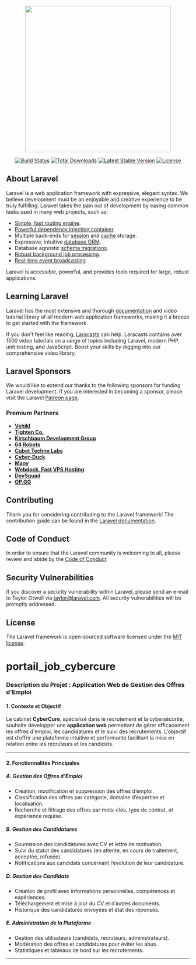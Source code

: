<p align="center"><a href="https://laravel.com" target="_blank"><img src="https://raw.githubusercontent.com/laravel/art/master/logo-lockup/5%20SVG/2%20CMYK/1%20Full%20Color/laravel-logolockup-cmyk-red.svg" width="400"></a></p>

<p align="center">
<a href="https://travis-ci.org/laravel/framework"><img src="https://travis-ci.org/laravel/framework.svg" alt="Build Status"></a>
<a href="https://packagist.org/packages/laravel/framework"><img src="https://poser.pugx.org/laravel/framework/d/total.svg" alt="Total Downloads"></a>
<a href="https://packagist.org/packages/laravel/framework"><img src="https://poser.pugx.org/laravel/framework/v/stable.svg" alt="Latest Stable Version"></a>
<a href="https://packagist.org/packages/laravel/framework"><img src="https://poser.pugx.org/laravel/framework/license.svg" alt="License"></a>
</p>

## About Laravel

Laravel is a web application framework with expressive, elegant syntax. We believe development must be an enjoyable and creative experience to be truly fulfilling. Laravel takes the pain out of development by easing common tasks used in many web projects, such as:

- [Simple, fast routing engine](https://laravel.com/docs/routing).
- [Powerful dependency injection container](https://laravel.com/docs/container).
- Multiple back-ends for [session](https://laravel.com/docs/session) and [cache](https://laravel.com/docs/cache) storage.
- Expressive, intuitive [database ORM](https://laravel.com/docs/eloquent).
- Database agnostic [schema migrations](https://laravel.com/docs/migrations).
- [Robust background job processing](https://laravel.com/docs/queues).
- [Real-time event broadcasting](https://laravel.com/docs/broadcasting).

Laravel is accessible, powerful, and provides tools required for large, robust applications.

## Learning Laravel

Laravel has the most extensive and thorough [documentation](https://laravel.com/docs) and video tutorial library of all modern web application frameworks, making it a breeze to get started with the framework.

If you don't feel like reading, [Laracasts](https://laracasts.com) can help. Laracasts contains over 1500 video tutorials on a range of topics including Laravel, modern PHP, unit testing, and JavaScript. Boost your skills by digging into our comprehensive video library.

## Laravel Sponsors

We would like to extend our thanks to the following sponsors for funding Laravel development. If you are interested in becoming a sponsor, please visit the Laravel [Patreon page](https://patreon.com/taylorotwell).

### Premium Partners

- **[Vehikl](https://vehikl.com/)**
- **[Tighten Co.](https://tighten.co)**
- **[Kirschbaum Development Group](https://kirschbaumdevelopment.com)**
- **[64 Robots](https://64robots.com)**
- **[Cubet Techno Labs](https://cubettech.com)**
- **[Cyber-Duck](https://cyber-duck.co.uk)**
- **[Many](https://www.many.co.uk)**
- **[Webdock, Fast VPS Hosting](https://www.webdock.io/en)**
- **[DevSquad](https://devsquad.com)**
- **[OP.GG](https://op.gg)**

## Contributing

Thank you for considering contributing to the Laravel framework! The contribution guide can be found in the [Laravel documentation](https://laravel.com/docs/contributions).

## Code of Conduct

In order to ensure that the Laravel community is welcoming to all, please review and abide by the [Code of Conduct](https://laravel.com/docs/contributions#code-of-conduct).

## Security Vulnerabilities

If you discover a security vulnerability within Laravel, please send an e-mail to Taylor Otwell via [taylor@laravel.com](mailto:taylor@laravel.com). All security vulnerabilities will be promptly addressed.

## License

The Laravel framework is open-sourced software licensed under the [MIT license](https://opensource.org/licenses/MIT).
# portail_job_cybercure

### **Description du Projet : Application Web de Gestion des Offres d’Emploi**  

#### **1. Contexte et Objectif**  
Le cabinet **CyberCure**, spécialisé dans le recrutement et la cybersécurité, souhaite développer une **application web** permettant de gérer efficacement les offres d'emploi, les candidatures et le suivi des recrutements. L’objectif est d’offrir une plateforme intuitive et performante facilitant la mise en relation entre les recruteurs et les candidats.  

---

#### **2. Fonctionnalités Principales**  

##### **A. Gestion des Offres d'Emploi**  
- Création, modification et suppression des offres d’emploi.  
- Classification des offres par catégorie, domaine d’expertise et localisation.  
- Recherche et filtrage des offres par mots-clés, type de contrat, et expérience requise.  

##### **B. Gestion des Candidatures**  
- Soumission des candidatures avec CV et lettre de motivation.  
- Suivi du statut des candidatures (en attente, en cours de traitement, acceptée, refusée).  
- Notifications aux candidats concernant l’évolution de leur candidature.  

##### **D. Gestion des Candidats**  
- Création de profil avec informations personnelles, compétences et expériences.  
- Téléchargement et mise à jour du CV et d’autres documents.  
- Historique des candidatures envoyées et état des réponses.  

##### **E. Administration de la Plateforme**  
- Gestion des utilisateurs (candidats, recruteurs, administrateurs).  
- Modération des offres et candidatures pour éviter les abus.  
- Statistiques et tableaux de bord sur les recrutements.  


---

